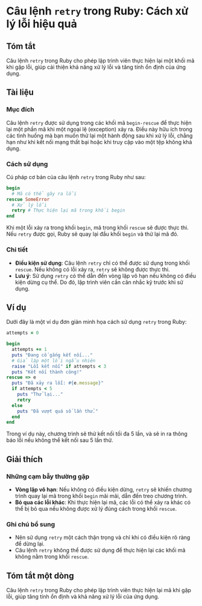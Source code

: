 <!--
Meta Description: # Câu lệnh `retry` trong Ruby: Cách xử lý lỗi hiệu quả ## Tóm tắt Câu lệnh `retry` trong Ruby cho phép lập trình viên thực hiện lại một khối mã khi gặ...
Meta Keywords: lỗi, retry, trong, lại, dụng
-->

# Câu lệnh `retry` trong Ruby: Cách xử lý lỗi hiệu quả

## Tóm tắt
Câu lệnh `retry` trong Ruby cho phép lập trình viên thực hiện lại một khối mã khi gặp lỗi, giúp cải thiện khả năng xử lý lỗi và tăng tính ổn định của ứng dụng.

## Tài liệu
### Mục đích
Câu lệnh `retry` được sử dụng trong các khối mã `begin-rescue` để thực hiện lại một phần mã khi một ngoại lệ (exception) xảy ra. Điều này hữu ích trong các tình huống mà bạn muốn thử lại một hành động sau khi xử lý lỗi, chẳng hạn như khi kết nối mạng thất bại hoặc khi truy cập vào một tệp không khả dụng.

### Cách sử dụng
Cú pháp cơ bản của câu lệnh `retry` trong Ruby như sau:

```ruby
begin
  # Mã có thể gây ra lỗi
rescue SomeError
  # Xử lý lỗi
  retry # Thực hiện lại mã trong khối begin
end
```

Khi một lỗi xảy ra trong khối `begin`, mã trong khối `rescue` sẽ được thực thi. Nếu `retry` được gọi, Ruby sẽ quay lại đầu khối `begin` và thử lại mã đó.

### Chi tiết
- **Điều kiện sử dụng**: Câu lệnh `retry` chỉ có thể được sử dụng trong khối `rescue`. Nếu không có lỗi xảy ra, `retry` sẽ không được thực thi.
- **Lưu ý**: Sử dụng `retry` có thể dẫn đến vòng lặp vô hạn nếu không có điều kiện dừng cụ thể. Do đó, lập trình viên cần cân nhắc kỹ trước khi sử dụng.

## Ví dụ
Dưới đây là một ví dụ đơn giản minh họa cách sử dụng `retry` trong Ruby:

```ruby
attempts = 0

begin
  attempts += 1
  puts "Đang cố gắng kết nối..."
  # Giả lập một lỗi ngẫu nhiên
  raise "Lỗi kết nối" if attempts < 3
  puts "Kết nối thành công!"
rescue => e
  puts "Đã xảy ra lỗi: #{e.message}"
  if attempts < 5
    puts "Thử lại..."
    retry
  else
    puts "Đã vượt quá số lần thử."
  end
end
```

Trong ví dụ này, chương trình sẽ thử kết nối tối đa 5 lần, và sẽ in ra thông báo lỗi nếu không thể kết nối sau 5 lần thử.

## Giải thích
### Những cạm bẫy thường gặp
- **Vòng lặp vô hạn**: Nếu không có điều kiện dừng, `retry` sẽ khiến chương trình quay lại mã trong khối `begin` mãi mãi, dẫn đến treo chương trình.
- **Bỏ qua các lỗi khác**: Khi thực hiện lại mã, các lỗi có thể xảy ra khác có thể bị bỏ qua nếu không được xử lý đúng cách trong khối `rescue`.

### Ghi chú bổ sung
- Nên sử dụng `retry` một cách thận trọng và chỉ khi có điều kiện rõ ràng để dừng lại.
- Câu lệnh `retry` không thể được sử dụng để thực hiện lại các khối mã không nằm trong khối `rescue`.

## Tóm tắt một dòng
Câu lệnh `retry` trong Ruby cho phép lập trình viên thực hiện lại mã khi gặp lỗi, giúp tăng tính ổn định và khả năng xử lý lỗi của ứng dụng.
